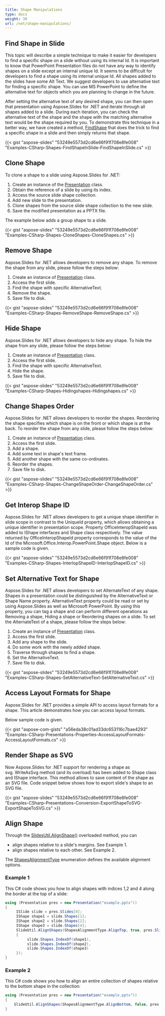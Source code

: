 ```yaml
---
title: Shape Manipulations
type: docs
weight: 30
url: /net/shape-manipulations/
---
```


## **Find Shape in Slide**
This topic will describe a simple technique to make it easier for developers to find a specific shape on a slide without using its internal Id. It is important to know that PowerPoint Presentation files do not have any way to identify shapes on a slide except an internal unique Id. It seems to be difficult for developers to find a shape using its internal unique Id. All shapes added to the slides have some Alt Text. We suggest developers to use alternative text for finding a specific shape. You can use MS PowerPoint to define the alternative text for objects which you are planning to change in the future.

After setting the alternative text of any desired shape, you can then open that presentation using Aspose.Slides for .NET and iterate through all shapes added to a slide. During each iteration, you can check the alternative text of the shape and the shape with the matching alternative text would be the shape required by you. To demonstrate this technique in a better way, we have created a method, [FindShape](http://www.aspose.com/api/net/slides/aspose.slides.util/slideutil/methods/findshape/index) that does the trick to find a specific shape in a slide and then simply returns that shape.

{{< gist "aspose-slides" "53249e5573d2cd6e66f91f708e8fe008" "Examples-CSharp-Shapes-FindShapeInSlide-FindShapeInSlide.cs" >}}

## **Clone Shape**
To clone a shape to a slide using Aspose.Slides for .NET:

1. Create an instance of the [Presentation](http://www.aspose.com/api/net/slides/aspose.slides/presentation) class.
1. Obtain the reference of a slide by using its index.
1. Access the source slide shape collection.
1. Add new slide to the presentation.
1. Clone shapes from the source slide shape collection to the new slide.
1. Save the modified presentation as a PPTX file.

The example below adds a group shape to a slide.

{{< gist "aspose-slides" "53249e5573d2cd6e66f91f708e8fe008" "Examples-CSharp-Shapes-CloneShapes-CloneShapes.cs" >}}

## **Remove Shape**
Aspose.Slides for .NET allows developers to remove any shape. To remove the shape from any slide, please follow the steps below:

1. Create an instance of [Presentation](http://www.aspose.com/api/net/slides/aspose.slides/presentation) class.
1. Access the first slide.
1. Find the shape with specific AlternativeText.
1. Remove the shape.
1. Save file to disk.

{{< gist "aspose-slides" "53249e5573d2cd6e66f91f708e8fe008" "Examples-CSharp-Shapes-RemoveShape-RemoveShape.cs" >}}

## **Hide Shape**
Aspose.Slides for .NET allows developers to hide any shape. To hide the shape from any slide, please follow the steps below:

1. Create an instance of [Presentation](http://www.aspose.com/api/net/slides/aspose.slides/presentation) class.
1. Access the first slide.
1. Find the shape with specific AlternativeText.
1. Hide the shape.
1. Save file to disk.

{{< gist "aspose-slides" "53249e5573d2cd6e66f91f708e8fe008" "Examples-CSharp-Shapes-Hidingshapes-Hidingshapes.cs" >}}

## **Change Shapes Order**
Aspose.Slides for .NET allows developers to reorder the shapes. Reordering the shape specifies which shape is on the front or which shape is at the back. To reorder the shape from any slide, please follow the steps below:

1. Create an instance of [Presentation](http://www.aspose.com/api/net/slides/aspose.slides/presentation) class.
1. Access the first slide.
1. Add a shape.
1. Add some text in shape's text frame.
1. Add another shape with the same co-ordinates.
1. Reorder the shapes.
1. Save file to disk.

{{< gist "aspose-slides" "53249e5573d2cd6e66f91f708e8fe008" "Examples-CSharp-Shapes-ChangeShapeOrder-ChangeShapeOrder.cs" >}}
## **Get Interop Shape ID**
Aspose.Slides for .NET allows developers to get a unique shape identifier in slide scope in contrast to the UniqueId property, which allows obtaining a unique identifier in presentation scope. Property OfficeInteropShapeId was added to IShape interfaces and Shape class respectively. The value returned by OfficeInteropShapeId property corresponds to the value of the Id of the Microsoft.Office.Interop.PowerPoint.Shape object. Below is a sample code is given.

{{< gist "aspose-slides" "53249e5573d2cd6e66f91f708e8fe008" "Examples-CSharp-Shapes-InterlopShapeID-InterlopShapeID.cs" >}}

## **Set Alternative Text for Shape**
Aspose.Slides for .NET allows developers to set AlternateText of any shape. 
Shapes in a presentation could be distinguished by the AlternativeText or Shape Name property. 
AlternativeText property could be read or set by using Aspose.Slides as well as Microsoft PowerPoint. 
By using this property, you can tag a shape and can perform different operations as Removing a shape, 
Hiding a shape or Reordering shapes on a slide.
To set the AlternateText of a shape, please follow the steps below:

1. Create an instance of [Presentation](http://www.aspose.com/api/net/slides/aspose.slides/presentation) class.
1. Access the first slide.
1. Add any shape to the slide.
1. Do some work with the newly added shape.
1. Traverse through shapes to find a shape.
1. Set the AlternativeText.
1. Save file to disk.

{{< gist "aspose-slides" "53249e5573d2cd6e66f91f708e8fe008" "Examples-CSharp-Shapes-SetAlternativeText-SetAlternativeText.cs" >}}


## **Access Layout Formats for Shape**
 Aspose.Slides for .NET provides a simple API to access layout formats for a shape. This article demonstrates how you can access layout formats.

Below sample code is given.

{{< gist "aspose-com-gists" "a56eda38c01ad33dc653116c7bae4293" "Examples-CSharp-Presentations-Properties-AccessLayoutFormats-AccessLayoutFormats.cs" >}}


## **Render Shape as SVG**
Now Aspose.Slides for .NET support for rendering a shape as svg. WriteAsSvg method (and its overload) has been added to Shape class and IShape interface. This method allows to save content of the shape as an SVG file. Code snippet below shows how to export slide's shape to an SVG file.

{{< gist "aspose-slides" "53249e5573d2cd6e66f91f708e8fe008" "Examples-CSharp-Presentations-Conversion-ExportShapeToSVG-ExportShapeToSVG.cs" >}}

## Align Shape
Through the [SlidesUtil.AlignShape()](https://apireference.aspose.com/slides/net/aspose.slides.util/slideutil/methods/alignshapes/index) overloaded method, you can 

* align shapes relative to a slide's margins. See Example 1. 
* align shapes relative to each other. See Example 2. 

The [ShapesAlignmentType](https://apireference.aspose.com/slides/net/aspose.slides/shapesalignmenttype) enumeration defines the available alignment options.

### Example 1

This C# code shows you how to align shapes with indices 1,2 and 4 along the border at the top of a slide:

``` csharp
using (Presentation pres = new Presentation("example.pptx"))
{
     ISlide slide = pres.Slides[0];
     IShape shape1 = slide.Shapes[1];
     IShape shape2 = slide.Shapes[2];
     IShape shape3 = slide.Shapes[4];
     SlideUtil.AlignShapes(ShapesAlignmentType.AlignTop, true, pres.Slides[0], new int[]
     {
          slide.Shapes.IndexOf(shape1),
          slide.Shapes.IndexOf(shape2),
          slide.Shapes.IndexOf(shape3)
     });
}
```

### Example 2

This C# code shows you how to align an entire collection of shapes relative to the bottom shape in the collection:

``` csharp
using (Presentation pres = new Presentation("example.pptx"))
{
    SlideUtil.AlignShapes(ShapesAlignmentType.AlignBottom, false, pres.Slides[0].Shapes);
}
```

